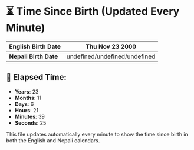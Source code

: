# ⏳ Time Since Birth (Updated Every Minute)

| **English Birth Date** | Thu Nov 23 2000 |
|------------------------|-------------------------------------|
| **Nepali Birth Date**  | undefined/undefined/undefined                  |

## 📅 Elapsed Time:

- **Years**: 23
- **Months**: 11
- **Days**: 6
- **Hours**: 21
- **Minutes**: 39
- **Seconds**: 25

This file updates automatically every minute to show the time since birth in both the English and Nepali calendars.